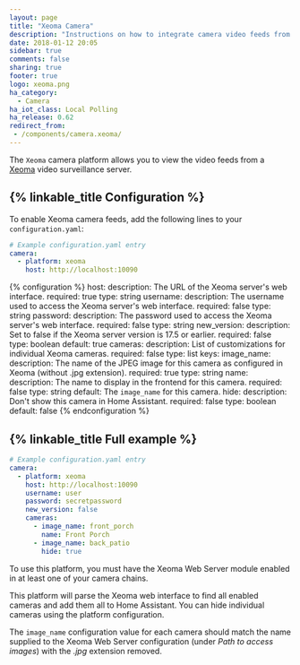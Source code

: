 ```yaml
---
layout: page
title: "Xeoma Camera"
description: "Instructions on how to integrate camera video feeds from a Xeoma server in Home Assistant"
date: 2018-01-12 20:05
sidebar: true
comments: false
sharing: true
footer: true
logo: xeoma.png
ha_category:
  - Camera
ha_iot_class: Local Polling
ha_release: 0.62
redirect_from:
 - /components/camera.xeoma/
---
```


The `Xeoma` camera platform allows you to view the video feeds from a [Xeoma](http://felenasoft.com/xeoma) video surveillance server.

## {% linkable_title Configuration %}

To enable Xeoma camera feeds, add the following lines to your `configuration.yaml`:

```yaml
# Example configuration.yaml entry
camera:
  - platform: xeoma
    host: http://localhost:10090
```

{% configuration %}
host:
  description: The URL of the Xeoma server's web interface.
  required: true
  type: string
username:
  description: The username used to access the Xeoma server's web interface.
  required: false
  type: string
password:
  description: The password used to access the Xeoma server's web interface.
  required: false
  type: string
new_version:
  description: Set to false if the Xeoma server version is 17.5 or earlier.
  required: false
  type: boolean
  default: true
cameras:
  description: List of customizations for individual Xeoma cameras.
  required: false
  type: list
  keys:
    image_name:
      description: The name of the JPEG image for this camera as configured in Xeoma (without .jpg extension).
      required: true
      type: string
    name:
      description: The name to display in the frontend for this camera.
      required: false
      type: string
      default: The `image_name` for this camera.
    hide:
      description: Don't show this camera in Home Assistant.
      required: false
      type: boolean
      default: false
{% endconfiguration %}

## {% linkable_title Full example %}

```yaml
# Example configuration.yaml entry
camera:
  - platform: xeoma
    host: http://localhost:10090
    username: user
    password: secretpassword
    new_version: false
    cameras:
      - image_name: front_porch
        name: Front Porch
      - image_name: back_patio
        hide: true
```

To use this platform, you must have the Xeoma Web Server module enabled in at least one of your camera chains.

This platform will parse the Xeoma web interface to find all enabled cameras and add them all to Home Assistant. You can hide individual cameras using the platform configuration.

The `image_name` configuration value for each camera should match the name supplied to the Xeoma Web Server configuration (under _Path to access images_) with the _.jpg_ extension removed.
